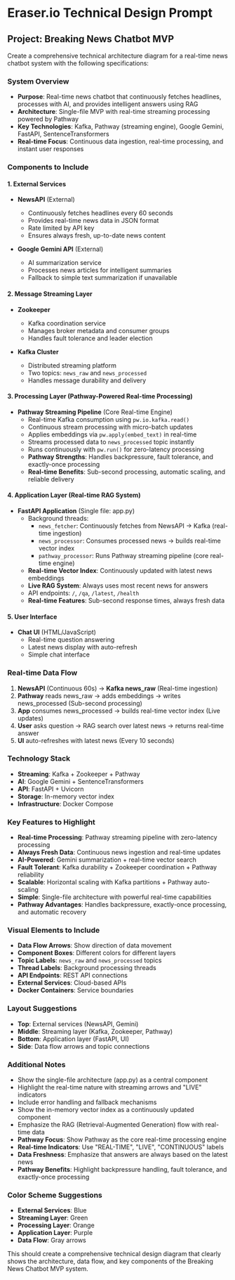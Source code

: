 # Eraser.io Technical Design Prompt

## Project: Breaking News Chatbot MVP

Create a comprehensive technical architecture diagram for a real-time news chatbot system with the following specifications:

### System Overview
- **Purpose**: Real-time news chatbot that continuously fetches headlines, processes with AI, and provides intelligent answers using RAG
- **Architecture**: Single-file MVP with real-time streaming processing powered by Pathway
- **Key Technologies**: Kafka, Pathway (streaming engine), Google Gemini, FastAPI, SentenceTransformers
- **Real-time Focus**: Continuous data ingestion, real-time processing, and instant user responses

### Components to Include

#### 1. External Services
- **NewsAPI** (External)
  - Continuously fetches headlines every 60 seconds
  - Provides real-time news data in JSON format
  - Rate limited by API key
  - Ensures always fresh, up-to-date news content

- **Google Gemini API** (External)
  - AI summarization service
  - Processes news articles for intelligent summaries
  - Fallback to simple text summarization if unavailable

#### 2. Message Streaming Layer
- **Zookeeper**
  - Kafka coordination service
  - Manages broker metadata and consumer groups
  - Handles fault tolerance and leader election

- **Kafka Cluster**
  - Distributed streaming platform
  - Two topics: `news_raw` and `news_processed`
  - Handles message durability and delivery

#### 3. Processing Layer (Pathway-Powered Real-time Processing)
- **Pathway Streaming Pipeline** (Core Real-time Engine)
  - Real-time Kafka consumption using `pw.io.kafka.read()`
  - Continuous stream processing with micro-batch updates
  - Applies embeddings via `pw.apply(embed_text)` in real-time
  - Streams processed data to `news_processed` topic instantly
  - Runs continuously with `pw.run()` for zero-latency processing
  - **Pathway Strengths**: Handles backpressure, fault tolerance, and exactly-once processing
  - **Real-time Benefits**: Sub-second processing, automatic scaling, and reliable delivery

#### 4. Application Layer (Real-time RAG System)
- **FastAPI Application** (Single file: app.py)
  - Background threads:
    - `news_fetcher`: Continuously fetches from NewsAPI → Kafka (real-time ingestion)
    - `news_processor`: Consumes processed news → builds real-time vector index
    - `pathway_processor`: Runs Pathway streaming pipeline (core real-time engine)
  - **Real-time Vector Index**: Continuously updated with latest news embeddings
  - **Live RAG System**: Always uses most recent news for answers
  - API endpoints: `/`, `/qa`, `/latest`, `/health`
  - **Real-time Features**: Sub-second response times, always fresh data

#### 5. User Interface
- **Chat UI** (HTML/JavaScript)
  - Real-time question answering
  - Latest news display with auto-refresh
  - Simple chat interface

### Real-time Data Flow
1. **NewsAPI** (Continuous 60s) → **Kafka news_raw** (Real-time ingestion)
2. **Pathway** reads news_raw → adds embeddings → writes news_processed (Sub-second processing)
3. **App** consumes news_processed → builds real-time vector index (Live updates)
4. **User** asks question → RAG search over latest news → returns real-time answer
5. **UI** auto-refreshes with latest news (Every 10 seconds)

### Technology Stack
- **Streaming**: Kafka + Zookeeper + Pathway
- **AI**: Google Gemini + SentenceTransformers
- **API**: FastAPI + Uvicorn
- **Storage**: In-memory vector index
- **Infrastructure**: Docker Compose

### Key Features to Highlight
- **Real-time Processing**: Pathway streaming pipeline with zero-latency processing
- **Always Fresh Data**: Continuous news ingestion and real-time updates
- **AI-Powered**: Gemini summarization + real-time vector search
- **Fault Tolerant**: Kafka durability + Zookeeper coordination + Pathway reliability
- **Scalable**: Horizontal scaling with Kafka partitions + Pathway auto-scaling
- **Simple**: Single-file architecture with powerful real-time capabilities
- **Pathway Advantages**: Handles backpressure, exactly-once processing, and automatic recovery

### Visual Elements to Include
- **Data Flow Arrows**: Show direction of data movement
- **Component Boxes**: Different colors for different layers
- **Topic Labels**: `news_raw` and `news_processed` topics
- **Thread Labels**: Background processing threads
- **API Endpoints**: REST API connections
- **External Services**: Cloud-based APIs
- **Docker Containers**: Service boundaries

### Layout Suggestions
- **Top**: External services (NewsAPI, Gemini)
- **Middle**: Streaming layer (Kafka, Zookeeper, Pathway)
- **Bottom**: Application layer (FastAPI, UI)
- **Side**: Data flow arrows and topic connections

### Additional Notes
- Show the single-file architecture (app.py) as a central component
- Highlight the real-time nature with streaming arrows and "LIVE" indicators
- Include error handling and fallback mechanisms
- Show the in-memory vector index as a continuously updated component
- Emphasize the RAG (Retrieval-Augmented Generation) flow with real-time data
- **Pathway Focus**: Show Pathway as the core real-time processing engine
- **Real-time Indicators**: Use "REAL-TIME", "LIVE", "CONTINUOUS" labels
- **Data Freshness**: Emphasize that answers are always based on the latest news
- **Pathway Benefits**: Highlight backpressure handling, fault tolerance, and exactly-once processing

### Color Scheme Suggestions
- **External Services**: Blue
- **Streaming Layer**: Green
- **Processing Layer**: Orange
- **Application Layer**: Purple
- **Data Flow**: Gray arrows

This should create a comprehensive technical design diagram that clearly shows the architecture, data flow, and key components of the Breaking News Chatbot MVP system.
